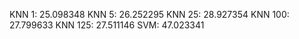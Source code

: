 KNN 1: 25.098348
KNN 5: 26.252295
KNN 25: 28.927354
KNN 100: 27.799633
KNN 125: 27.511146
SVM: 47.023341
